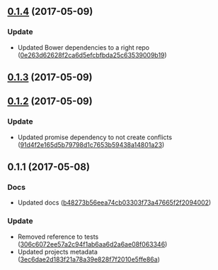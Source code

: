 <a name="0.1.4"></a>
## [0.1.4](https://github.com/advanced-rest-client/arc-polyfills/compare/0.1.3...v0.1.4) (2017-05-09)


### Update

* Updated Bower dependencies to a right repo ([0e263d62628f2ca6d5efcbfbda25c63539009b19](https://github.com/advanced-rest-client/arc-polyfills/commit/0e263d62628f2ca6d5efcbfbda25c63539009b19))



<a name="0.1.3"></a>
## [0.1.3](https://github.com/advanced-rest-client/arc-polyfills/compare/0.1.2...v0.1.3) (2017-05-09)




<a name="0.1.2"></a>
## [0.1.2](https://github.com/advanced-rest-client/arc-polyfills/compare/0.1.1...v0.1.2) (2017-05-09)


### Update

* Updated promise dependency to not create conflicts ([91d4f2e165d5b79798d1c7653b59438a14801a23](https://github.com/advanced-rest-client/arc-polyfills/commit/91d4f2e165d5b79798d1c7653b59438a14801a23))



<a name="0.1.1"></a>
## 0.1.1 (2017-05-08)


### Docs

* Updated docs ([b48273b56eea74cb03303f73a47665f2f2094002](https://github.com/advanced-rest-client/arc-polyfills/commit/b48273b56eea74cb03303f73a47665f2f2094002))

### Update

* Removed reference to tests ([306c6072ee57a2c94f1ab6aa6d2a6ae08f063346](https://github.com/advanced-rest-client/arc-polyfills/commit/306c6072ee57a2c94f1ab6aa6d2a6ae08f063346))
* Updated projects metadata ([3ec6dae2d183f21a78a39e828f7f2010e5ffe86a](https://github.com/advanced-rest-client/arc-polyfills/commit/3ec6dae2d183f21a78a39e828f7f2010e5ffe86a))



